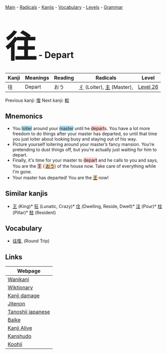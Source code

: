 <style> bigfont {font-size: 100px}</style>
[Main](../README.md) -
[Radicals](../radicals.md) -
[Kanjis](../kanjis.md) -
[Vocabulary](../vocabulary.md) -
[Levels](../levels.md) -
[Grammar](../grammar.md)
# <bigfont> 往</bigfont> - Depart 

| Kanji | Meanings | Reading | Radicals | Level |
| --- | --- | --- | --- | --- |
| 往 | Depart | おう | [彳](../radicals/彳.md) (Loiter), [主](../radicals/主.md) (Master),  | [Level 26](../levels/wk_level26.md) |

Previous kanji: [復](復.md) Next kanji: [較](較.md) 

## Mnemonics
 * You <span style="background-color:#ADD8E6"> loiter</span> around your <span style="background-color:#ADD8E6"> master</span> until he <span style="background-color:#ffcccb"> depart</span>s. You have a lot more freedom to do things after your master has departed, so until that time you just loiter about looking busy and staying out of his way.
* Picture yourself loitering around your master’s fancy mansion. You’re pretending to dust things off, but you’re actually just waiting for him to depart.
* Finally, it's time for your master to <span style="background-color:#ffcccb"> depart</span> and he calls to you and says, You are the <span style="background-color:#ffcccb"> 王</span> (<span style="background-color:#fed8b1"> [おう](https://jisho.org/search/おう)</span>) of the house now. Take care of everything while I'm gone.
* Your master has departed! You are the <span style="background-color:#fed8b1"> [王](https://jisho.org/search/王)</span> now!


## Similar kanjis
 * [王](王.md) (King)* [狂](狂.md) (Lunatic, Crazy)* [住](住.md) (Dwelling, Reside, Dwell)* [注](注.md) (Pour)* [柱](柱.md) (Pillar)* [駐](駐.md) (Resident)


## Vocabulary
 * [往復](../vocabulary/往.md), (Round Trip)



## Links 

| Webpage |
| --- |
| [Wanikani          ](https://www.wanikani.com/kanji/往) |
| [Wiktionary        ](https://en.wiktionary.org/wiki/往) |
| [Kanji damage      ](http://www.kanjidamage.com/kanji/search?utf8=✓&q=往) |
| [Jitenon           ](https://jitenon.com/kanji/往) |
| [Tanoshii japanese ](https://www.tanoshiijapanese.com/dictionary/kanji.cfm?k=往) |
| [Baike             ](https://baike.baidu.com/item/往) |
| [Kanji Alive       ](https://app.kanjialive.com/往) |
| [Kanshudo          ](https://www.kanshudo.com/searchmn?q=往) |
| [Koohii            ](https://kanji.koohii.com/study/kanji/往) |

